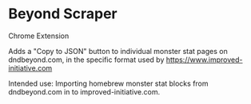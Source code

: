# Beyond Scraper

Chrome Extension

Adds a "Copy to JSON" button to individual monster stat pages on dndbeyond.com, in the specific format used by https://www.improved-initiative.com

Intended use: Importing homebrew monster stat blocks from dndbeyond.com in to improved-initiative.com.
